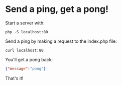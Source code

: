 # Send a ping, get a pong!

Start a server with:
```
php -S localhost:80
```

Send a ping by making a request to the index.php file:
```
curl localhost:80
```

You'll get a pong back:
```json
{"message":"pong"}
```

That's it!